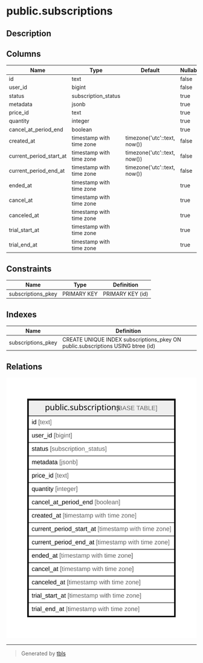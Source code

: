 # public.subscriptions

## Description

## Columns

| Name                    | Type                     | Default                      | Nullable | Children | Parents | Comment |
| ----------------------- | ------------------------ | ---------------------------- | -------- | -------- | ------- | ------- |
| id                      | text                     |                              | false    |          |         |         |
| user_id                 | bigint                   |                              | false    |          |         |         |
| status                  | subscription_status      |                              | true     |          |         |         |
| metadata                | jsonb                    |                              | true     |          |         |         |
| price_id                | text                     |                              | true     |          |         |         |
| quantity                | integer                  |                              | true     |          |         |         |
| cancel_at_period_end    | boolean                  |                              | true     |          |         |         |
| created_at              | timestamp with time zone | timezone('utc'::text, now()) | false    |          |         |         |
| current_period_start_at | timestamp with time zone | timezone('utc'::text, now()) | false    |          |         |         |
| current_period_end_at   | timestamp with time zone | timezone('utc'::text, now()) | false    |          |         |         |
| ended_at                | timestamp with time zone |                              | true     |          |         |         |
| cancel_at               | timestamp with time zone |                              | true     |          |         |         |
| canceled_at             | timestamp with time zone |                              | true     |          |         |         |
| trial_start_at          | timestamp with time zone |                              | true     |          |         |         |
| trial_end_at            | timestamp with time zone |                              | true     |          |         |         |

## Constraints

| Name               | Type        | Definition       |
| ------------------ | ----------- | ---------------- |
| subscriptions_pkey | PRIMARY KEY | PRIMARY KEY (id) |

## Indexes

| Name               | Definition                                                                      |
| ------------------ | ------------------------------------------------------------------------------- |
| subscriptions_pkey | CREATE UNIQUE INDEX subscriptions_pkey ON public.subscriptions USING btree (id) |

## Relations

![er](public.subscriptions.svg)

---

> Generated by [tbls](https://github.com/k1LoW/tbls)
